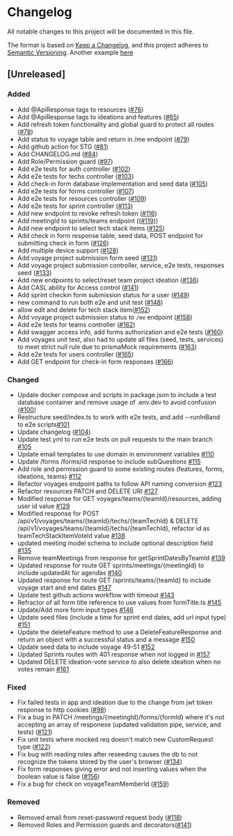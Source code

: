 # Changelog

All notable changes to this project will be documented in this file.

The format is based on [Keep a Changelog](https://keepachangelog.com/en/1.0.0/),
and this project adheres to [Semantic Versioning](https://semver.org/spec/v2.0.0.html).
Another example [here](https://co-pilot.dev/changelog)

## [Unreleased]

### Added

- Add @ApiResponse tags to resources ([#76](https://github.com/chingu-x/chingu-dashboard-be/pull/76))
- Add @ApiResponse tags to ideations and features ([#65](https://github.com/chingu-x/chingu-dashboard-be/pull/77))
- Add refresh token functionality and global guard to protect all routes ([#78](https://github.com/chingu-x/chingu-dashboard-be/pull/78))
- Add status to voyage table and return in /me endpoint ([#79](https://github.com/chingu-x/chingu-dashboard-be/pull/79))
- Add github action for STG ([#81](https://github.com/chingu-x/chingu-dashboard-be/pull/81))
- Add CHANGELOG.md ([#84](https://github.com/chingu-x/chingu-dashboard-be/pull/84))
- Add Role/Permission guard ([#97](https://github.com/chingu-x/chingu-dashboard-be/pull/97))
- Add e2e tests for auth controller ([#102](https://github.com/chingu-x/chingu-dashboard-be/pull/102))
- Add e2e tests for techs controller ([#103](https://github.com/chingu-x/chingu-dashboard-be/pull/103))
- Add check-in form database implementation and seed data ([#105](https://github.com/chingu-x/chingu-dashboard-be/pull/105))
- Add e2e tests for forms controller ([#107](https://github.com/chingu-x/chingu-dashboard-be/pull/107))
- Add e2e tests for resources controller ([#109](https://github.com/chingu-x/chingu-dashboard-be/pull/109))
- Add e2e tests for sprint controller ([#113](https://github.com/chingu-x/chingu-dashboard-be/pull/113))
- Add new endpoint to revoke refresh token ([#116](https://github.com/chingu-x/chingu-dashboard-be/pull/116))
- Add meetingId to sprints/teams endpoint (([#119](https://github.com/chingu-x/chingu-dashboard-be/pull/119)))
- Add new endpoint to select tech stack items ([#125](https://github.com/chingu-x/chingu-dashboard-be/pull/125))
- Add check in form response table, seed data, POST endpoint for submitting check in form ([#126](https://github.com/chingu-x/chingu-dashboard-be/pull/126))
- Add multiple device support ([#128](https://github.com/chingu-x/chingu-dashboard-be/pull/128))
- Add voyage project submission form seed ([#131](https://github.com/chingu-x/chingu-dashboard-be/pull/131))
- Add voyage project submission controller, service, e2e tests, responses seed ([#133](https://github.com/chingu-x/chingu-dashboard-be/pull/133))
- Add new endpoints to select/reset team project ideation ([#136](https://github.com/chingu-x/chingu-dashboard-be/pull/136))
- Add CASL ability for Access control ([#141](https://github.com/chingu-x/chingu-dashboard-be/pull/141))
- Add sprint checkin form submission status for a user ([#149](https://github.com/chingu-x/chingu-dashboard-be/pull/149))
- new command to run both e2e and unit test ([#148](https://github.com/chingu-x/chingu-dashboard-be/pull/148))
- allow edit and delete for tech stack item([#152](https://github.com/chingu-x/chingu-dashboard-be/pull/152))
- Add voyage project submission status to `/me` endpoint ([#158](https://github.com/chingu-x/chingu-dashboard-be/pull/158))
- Add e2e tests for teams controller ([#162](https://github.com/chingu-x/chingu-dashboard-be/pull/162))
- Add swagger access info, add forms authorization and e2e tests ([#160](https://github.com/chingu-x/chingu-dashboard-be/pull/160))
- Add voyages unit test, also had to update all files (seed, tests, services) to meet strict null rule due to prismaMock requirements ([#163](https://github.com/chingu-x/chingu-dashboard-be/pull/163))
- Add e2e tests for users controller ([#165](https://github.com/chingu-x/chingu-dashboard-be/pull/165))
- Add GET endpoint for check-in form responses ([#166](https://github.com/chingu-x/chingu-dashboard-be/pull/166))


### Changed

- Update docker compose and scripts in package.json to include a test database container and remove usage of .env.dev to avoid confusion ([#100](https://github.com/chingu-x/chingu-dashboard-be/pull/100))
- Restructure seed/index.ts to work with e2e tests, and add --runInBand to e2e scripts[#101](https://github.com/chingu-x/chingu-dashboard-be/pull/101)
- Update changelog ([#104](https://github.com/chingu-x/chingu-dashboard-be/pull/104))
- Update test.yml to run e2e tests on pull requests to the main branch [#105](https://github.com/chingu-x/chingu-dashboard-be/pull/105)
- Update email templates to use domain in environment variables [#110](https://github.com/chingu-x/chingu-dashboard-be/pull/110)
- Update /forms /forms/id response to include subQuestions [#115](https://github.com/chingu-x/chingu-dashboard-be/pull/115)
- Add role and permission guard to some existing routes (features, forms, ideations, teams) [#112](https://github.com/chingu-x/chingu-dashboard-be/pull/112)
- Refactor voyages endpoint paths to follow API naming conversion [#123](https://github.com/chingu-x/chingu-dashboard-be/pull/123)
- Refactor resources PATCH and DELETE URI [#127](https://github.com/chingu-x/chingu-dashboard-be/pull/127)
- Modified response for GET voyages/teams/{teamId}/resources, adding user id value [#129](https://github.com/chingu-x/chingu-dashboard-be/pull/129)
- Modified response for POST /api/v1/voyages/teams/{teamId}/techs/{teamTechId} & DELETE /api/v1/voyages/teams/{teamId}/techs/{teamTechId}, refactor id as teamTechStackItemVoteId value [#138](https://github.com/chingu-x/chingu-dashboard-be/pull/138)
- updated meeting model schema to include optional description field [#135](https://github.com/chingu-x/chingu-dashboard-be/pull/135)
- Remove teamMeetings from response for getSprintDatesByTeamId [#139](https://github.com/chingu-x/chingu-dashboard-be/pull/139)
- Updated response for route GET sprints/meetings/{meetingId} to include updatedAt for agendas [#140](https://github.com/chingu-x/chingu-dashboard-be/pull/140)
- Updated response for route GET /sprints/teams/{teamId}  to include voyage start and end dates [#147](https://github.com/chingu-x/chingu-dashboard-be/pull/147)
- Update test github actions workflow with timeout [#143](https://github.com/chingu-x/chingu-dashboard-be/pull/143)
- Refractor of all form title reference to use values from formTitle.ts [#145](https://github.com/chingu-x/chingu-dashboard-be/pull/145)
- Update/Add more form input types [#146](https://github.com/chingu-x/chingu-dashboard-be/pull/146)
- Update seed files (include a time for sprint end dates, add url input type) [#151](https://github.com/chingu-x/chingu-dashboard-be/pull/151)
- Update the deleteFeature method to use a DeleteFeatureResponse and return an object with a successful status and a message [#150](https://github.com/chingu-x/chingu-dashboard-be/pull/150)
- Update seed data to include voyage 49-51 [#152](https://github.com/chingu-x/chingu-dashboard-be/pull/152)
- Updated Sprints routes with 401 response when not logged in [#157](https://github.com/chingu-x/chingu-dashboard-be/pull/157)
- Updated DELETE ideation-vote service to also delete ideation when no votes remain [#161](https://github.com/chingu-x/chingu-dashboard-be/pull/161)



### Fixed

- Fix failed tests in app and ideation due to the change from jwt token response to http cookies ([#98](https://github.com/chingu-x/chingu-dashboard-be/pull/98))
- Fix a bug in PATCH /meetings/{meetingId}/forms/{formId} where it's not accepting an array of responese (updated validation pipe, service, and tests) ([#121](https://github.com/chingu-x/chingu-dashboard-be/pull/121))
- Fix unit tests where mocked req doesn't match new CustomRequest type ([#122](https://github.com/chingu-x/chingu-dashboard-be/pull/122))
- Fix bug with reading roles after reseeding causes the db to not recognize the tokens stored by the user's browser ([#134](https://github.com/chingu-x/chingu-dashboard-be/pull/134))
- Fix form responses giving error and not inserting values when the boolean value is false ([#156](https://github.com/chingu-x/chingu-dashboard-be/pull/156))
- Fix a bug for check on voyageTeamMemberId ([#159](https://github.com/chingu-x/chingu-dashboard-be/pull/159))

### Removed

- Removed email from reset-password request body ([#118](https://github.com/chingu-x/chingu-dashboard-be/pull/118))
- Removed Roles and Permission guards and decorators([#141](https://github.com/chingu-x/chingu-dashboard-be/pull/141))

